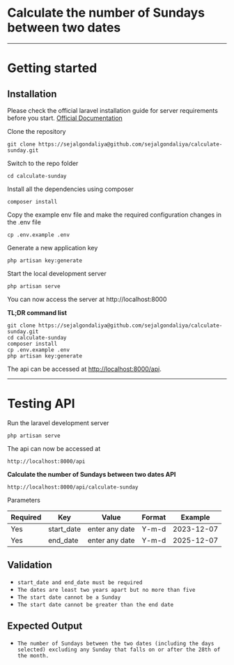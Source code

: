 # Calculate the number of Sundays between two dates
----------

# Getting started

## Installation

Please check the official laravel installation guide for server requirements before you start. [Official Documentation](https://laravel.com/docs/10.x/installation#creating-a-laravel-project)

Clone the repository

    git clone https://sejalgondaliya@github.com/sejalgondaliya/calculate-sunday.git

Switch to the repo folder

    cd calculate-sunday

Install all the dependencies using composer

    composer install

Copy the example env file and make the required configuration changes in the .env file

    cp .env.example .env

Generate a new application key

    php artisan key:generate

Start the local development server

    php artisan serve

You can now access the server at http://localhost:8000

**TL;DR command list**

    git clone https://sejalgondaliya@github.com/sejalgondaliya/calculate-sunday.git
    cd calculate-sunday
    composer install
    cp .env.example .env
    php artisan key:generate

The api can be accessed at [http://localhost:8000/api](http://localhost:8000/api).

----------

# Testing API

Run the laravel development server

    php artisan serve

The api can now be accessed at

    http://localhost:8000/api
    
**Calculate the number of Sundays between two dates API**

    http://localhost:8000/api/calculate-sunday

Parameters

| **Required** 	| **Key**              	| **Value**            	| **Format** | **Example** |
|----------	|------------------	|------------------	|-----------|--------|
| Yes      	| start_date     	| enter any date 	| Y-m-d | 2023-12-07 |
| Yes      	| end_date 	| enter any date   	| Y-m-d | 2025-12-07 |

## Validation

- `start_date and end_date must be required`
- `The dates are least two years apart but no more than five`
- `The start date cannot be a Sunday`
- `The start date cannot be greater than the end date`

## Expected Output

- `The number of Sundays between the two dates (including the days selected) excluding any Sunday that falls on or after the 28th of the month.`
